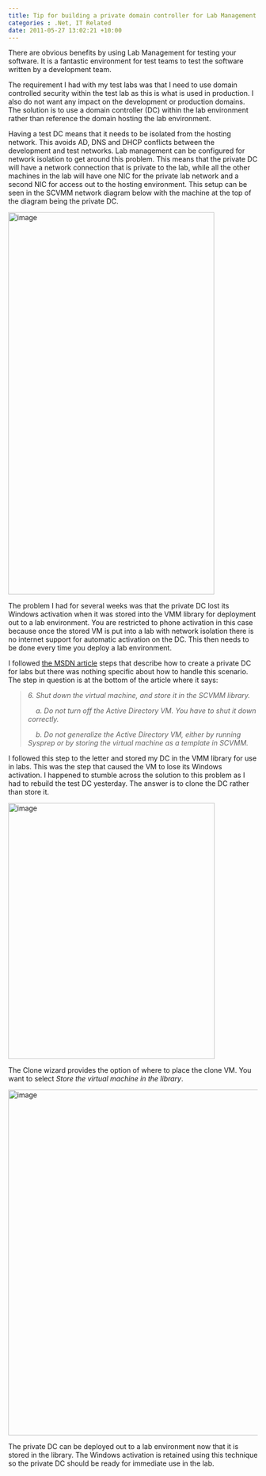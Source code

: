 ```yaml
---
title: Tip for building a private domain controller for Lab Management with Network Isolation
categories : .Net, IT Related
date: 2011-05-27 13:02:21 +10:00
---
```


<p>There are obvious benefits by using Lab Management for testing your software. It is a fantastic environment for test teams to test the software written by a development team. </p>  <p>The requirement I had with my test labs was that I need to use domain controlled security within the test lab as this is what is used in production. I also do not want any impact on the development or production domains. The solution is to use a domain controller (DC) within the lab environment rather than reference the domain hosting the lab environment.</p>  <p>Having a test DC means that it needs to be isolated from the hosting network. This avoids AD, DNS and DHCP conflicts between the development and test networks. Lab management can be configured for network isolation to get around this problem. This means that the private DC will have a network connection that is private to the lab, while all the other machines in the lab will have one NIC for the private lab network and a second NIC for access out to the hosting environment. This setup can be seen in the SCVMM network diagram below with the machine at the top of the diagram being the private DC. </p>  <p><a href="//files/image_99.png"><img style="background-image: none; border-right-width: 0px; padding-left: 0px; padding-right: 0px; display: inline; border-top-width: 0px; border-bottom-width: 0px; border-left-width: 0px; padding-top: 0px" title="image" border="0" alt="image" src="//files/image_thumb_1.png" width="416" height="772" /></a></p>  <p>The problem I had for several weeks was that the private DC lost its Windows activation when it was stored into the VMM library for deployment out to a lab environment. You are restricted to phone activation in this case because once the stored VM is put into a lab with network isolation there is no internet support for automatic activation on the DC. This then needs to be done every time you deploy a lab environment.&#160;&#160; </p>  <p>I followed <a href="http://msdn.microsoft.com/en-us/library/dd380770.aspx" target="_blank">the MSDN article</a> steps that describe how to create a private DC for labs but there was nothing specific about how to handle this scenario. The step in question is at the bottom of the article where it says:</p>  <blockquote>   <p><em>6. Shut down the virtual machine, and store it in the SCVMM library.</em></p>    <p><em>&#160;&#160;&#160; a. Do not turn off the Active Directory VM. You have to shut it down correctly.</em></p>    <p><em>&#160;&#160;&#160; b. Do not generalize the Active Directory VM, either by running Sysprep or by storing the virtual machine as a template in SCVMM.</em></p> </blockquote>  <p>I followed this step to the letter and stored my DC in the VMM library for use in labs. This was the step that caused the VM to lose its Windows activation. I happened to stumble across the solution to this problem as I had to rebuild the test DC yesterday. The answer is to clone the DC rather than store it.</p>  <p><img style="background-image: none; border-right-width: 0px; margin: 0px; padding-left: 0px; padding-right: 0px; display: inline; border-top-width: 0px; border-bottom-width: 0px; border-left-width: 0px; padding-top: 0px" title="image" border="0" alt="image" src="//files/image_100.png" width="417" height="517" /></p>  <p>The Clone wizard provides the option of where to place the clone VM. You want to select <em>Store the virtual machine in the library</em>. </p>  <p><img style="background-image: none; border-right-width: 0px; margin: 0px; padding-left: 0px; padding-right: 0px; display: inline; border-top-width: 0px; border-bottom-width: 0px; border-left-width: 0px; padding-top: 0px" title="image" border="0" alt="image" src="//files/image_101.png" width="822" height="698" /></p>  <p>The private DC can be deployed out to a lab environment now that it is stored in the library. The Windows activation is retained using this technique so the private DC should be ready for immediate use in the lab.</p>
